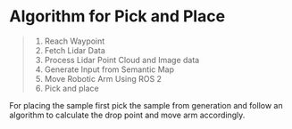 # Algorithm for Pick and Place

> 1. Reach Waypoint
> 2. Fetch Lidar Data
> 3. Process Lidar Point Cloud and Image data
> 4. Generate Input from Semantic Map
> 5. Move Robotic Arm Using ROS 2
> 6. Pick and place

For placing the sample first pick the sample from generation and follow an algorithm to calculate the drop point  and move arm accordingly.
